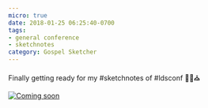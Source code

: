 ```yaml
---
micro: true
date: 2018-01-25 06:25:40-0700
tags:
- general conference
- sketchnotes
category: Gospel Sketcher
---
```


Finally getting ready for my #sketchnotes of #ldsconf ✍🏼⛪️

[![Coming soon](http://www.gospelsketcher.org/uploads/2018/1d834795ed.jpg)](http://www.gospelsketcher.org/uploads/2018/1d834795ed.jpg)
